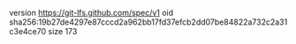 version https://git-lfs.github.com/spec/v1
oid sha256:19b27de4297e87cccd2a962bb17fd37efcb2dd07be84822a732c2a31c3e4ce70
size 173
